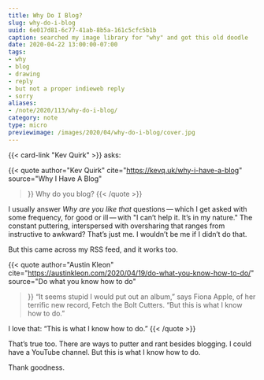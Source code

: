 ```yaml
---
title: Why Do I Blog?
slug: why-do-i-blog
uuid: 6e017d81-6c77-41ab-8b5a-161c5cfc5b1b
caption: searched my image library for "why" and got this old doodle
date: 2020-04-22 13:00:00-07:00
tags:
- why
- blog
- drawing
- reply
- but not a proper indieweb reply
- sorry
aliases:
- /note/2020/113/why-do-i-blog/
category: note
type: micro
previewimage: /images/2020/04/why-do-i-blog/cover.jpg
---
```

{{< card-link "Kev Quirk" >}} asks:

{{< quote
  author="Kev Quirk"
  cite="https://kevq.uk/why-i-have-a-blog"
  source="Why I Have A Blog"
  >}}
Why do you blog?
{{< /quote >}}

I usually answer *Why are you like that* questions — which I get asked
with some frequency, for good or ill — with "I can’t help it. It’s in my
nature." The constant puttering, interspersed with oversharing that
ranges from instructive to awkward? That’s just me. I wouldn’t be me if
I didn’t do that.

But this came across my RSS feed, and it works too.

{{< quote
  author="Austin Kleon"
  cite="https://austinkleon.com/2020/04/19/do-what-you-know-how-to-do/"
  source="Do what you know how to do"
  >}}
“It seems stupid I would put out an album,” says Fiona Apple, of her
terrific new record, Fetch the Bolt Cutters. “But this is what I know
how to do.”

I love that: “This is what I know how to do.”
{{< /quote >}}

That’s true too. There are ways to putter and rant besides blogging. I
could have a YouTube channel. But this is what I know how to do.

Thank goodness.